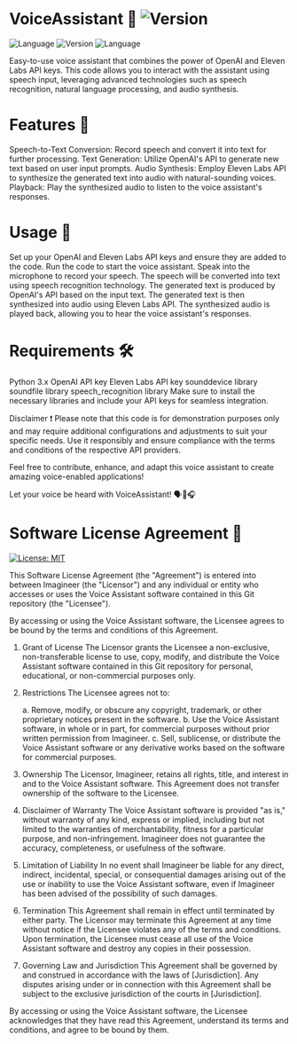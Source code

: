 # VoiceAssistant 🤖 ![Version](https://img.shields.io/badge/Version-1.0-brightgreen.svg)
![Language](https://img.shields.io/badge/Language-Python-blue.svg)
![Version](https://img.shields.io/badge/Version-1.0-brightgreen.svg)
![Language](https://img.shields.io/badge/Language-Python-blue.svg)


Easy-to-use voice assistant that combines the power of OpenAI and Eleven Labs API keys. This code allows you to interact with the assistant using speech input, leveraging advanced technologies such as speech recognition, natural language processing, and audio synthesis.

# Features 🌟

Speech-to-Text Conversion: Record speech and convert it into text for further processing.
Text Generation: Utilize OpenAI's API to generate new text based on user input prompts.
Audio Synthesis: Employ Eleven Labs API to synthesize the generated text into audio with natural-sounding voices.
Playback: Play the synthesized audio to listen to the voice assistant's responses.

# Usage 🎤

Set up your OpenAI and Eleven Labs API keys and ensure they are added to the code.
Run the code to start the voice assistant.
Speak into the microphone to record your speech.
The speech will be converted into text using speech recognition technology.
The generated text is produced by OpenAI's API based on the input text.
The generated text is then synthesized into audio using Eleven Labs API.
The synthesized audio is played back, allowing you to hear the voice assistant's responses.

# Requirements 🛠️
Python 3.x
OpenAI API key
Eleven Labs API key
sounddevice library
soundfile library
speech_recognition library
Make sure to install the necessary libraries and include your API keys for seamless integration.

Disclaimer ❗
Please note that this code is for demonstration purposes only and may require additional configurations and adjustments to suit your specific needs. Use it responsibly and ensure compliance with the terms and conditions of the respective API providers.

Feel free to contribute, enhance, and adapt this voice assistant to create amazing voice-enabled applications!

Let your voice be heard with VoiceAssistant! 🗣️🤖🎧


# Software License Agreement 📜
[![License: MIT](https://img.shields.io/badge/License-MIT-blue.svg)](LICENSE)



This Software License Agreement (the "Agreement") is entered into between Imagineer (the "Licensor") and any individual or entity who accesses or uses the Voice Assistant software contained in this Git repository (the "Licensee").

By accessing or using the Voice Assistant software, the Licensee agrees to be bound by the terms and conditions of this Agreement.

1. Grant of License
The Licensor grants the Licensee a non-exclusive, non-transferable license to use, copy, modify, and distribute the Voice Assistant software contained in this Git repository for personal, educational, or non-commercial purposes only.

2. Restrictions
The Licensee agrees not to:

   a. Remove, modify, or obscure any copyright, trademark, or other proprietary notices present in the software.
   b. Use the Voice Assistant software, in whole or in part, for commercial purposes without prior written permission from Imagineer.
   c. Sell, sublicense, or distribute the Voice Assistant software or any derivative works based on the software for commercial purposes.

3. Ownership
The Licensor, Imagineer, retains all rights, title, and interest in and to the Voice Assistant software. This Agreement does not transfer ownership of the software to the Licensee.

4. Disclaimer of Warranty
The Voice Assistant software is provided "as is," without warranty of any kind, express or implied, including but not limited to the warranties of merchantability, fitness for a particular purpose, and non-infringement. Imagineer does not guarantee the accuracy, completeness, or usefulness of the software.

5. Limitation of Liability
In no event shall Imagineer be liable for any direct, indirect, incidental, special, or consequential damages arising out of the use or inability to use the Voice Assistant software, even if Imagineer has been advised of the possibility of such damages.

6. Termination
This Agreement shall remain in effect until terminated by either party. The Licensor may terminate this Agreement at any time without notice if the Licensee violates any of the terms and conditions. Upon termination, the Licensee must cease all use of the Voice Assistant software and destroy any copies in their possession.

7. Governing Law and Jurisdiction
This Agreement shall be governed by and construed in accordance with the laws of [Jurisdiction]. Any disputes arising under or in connection with this Agreement shall be subject to the exclusive jurisdiction of the courts in [Jurisdiction].

By accessing or using the Voice Assistant software, the Licensee acknowledges that they have read this Agreement, understand its terms and conditions, and agree to be bound by them.


